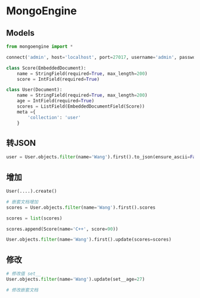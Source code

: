 <!--
 * @Description: 
 * @Version: 1.0
 * @Author: DaLao
 * @Email: dalao@xxx.com
 * @Date: 2021-04-22 23:42:03
 * @LastEditors: dalao_li
 * @LastEditTime: 2023-04-16 23:37:16
-->

# MongoEngine


## Models

```py
from mongoengine import *

connect('admin', host='localhost', port=27017, username='admin', password='123456')

class Score(EmbeddedDocument):
    name = StringField(required=True, max_length=200)
    score = IntField(required=True)

class User(Document):
    name = StringField(required=True, max_length=200)
    age = IntField(required=True)
    scores = ListField(EmbeddedDocumentField(Score))
    meta ={
        'collection': 'user'
    }
```


## 转JSON

```py
user = User.objects.filter(name='Wang').first().to_json(ensure_ascii=False)
```


## 增加


```py
User(....).create()

# 嵌套文档增加
scores = User.objects.filter(name='Wang').first().scores

scores = list(scores)

scores.append(Score(name='C++', score=90))

User.objects.filter(name='Wang').first().update(scores=scores)
```


## 修改


```py
# 修改值 set__
User.objects.filter(name='Wang').update(set__age=27)

# 修改嵌套文档
```